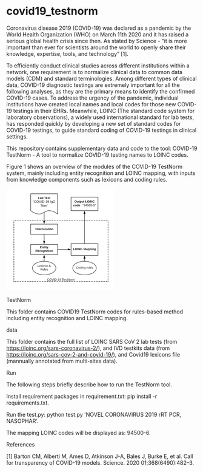 # covid19_testnorm

Coronavirus disease 2019 (COVID-19) was declared as a pandemic by the World Health Organization (WHO) on March 11th 2020 and it has raised a serious global health crisis since then. As stated by Science - “it is more important than ever for scientists around the world to openly share their knowledge, expertise, tools, and technology” [1].

To efficiently conduct clinical studies across different institutions within a network, one requirement is to normalize clinical data to common data models (CDM) and standard terminologies. Among different types of clinical data, COVID-19 diagnostic testings are extremely important for all the following analyses, as they are the primary means to identify the confirmed COVID-19 cases. To address the urgency of the pandemic, individual institutions have created local names and local codes for those new COVID-19 testings in their EHRs. Meanwhile, LOINC (The standard code system for laboratory observations), a widely used international standard for lab tests, has responded quickly by developing a new set of standard codes for COVID-19 testings, to guide standard coding of COVID-19 testings in clinical settings. 

This repository contains supplementary data and code to the tool: COVID-19 TestNorm -  A tool to normalize COVID-19 testing names to LOINC codes.

Figure 1 shows an overview of the modules of the COVID-19 TestNorm system, mainly including entity recognition and LOINC mapping, with inputs from knowledge components such as lexicons and coding rules. 

![Alt text](/docs/overview.png?raw=true "Overview of COVID19 TestNorm")

TestNorm

This folder contains COVID19 TestNorm codes for rules-based method including entity recognition and LOINC mapping.

data

This folder contains the full list of LOINC SARS CoV 2 lab tests (from https://loinc.org/sars-coronavirus-2/), and IVD testkits data (from https://loinc.org/sars-cov-2-and-covid-19/), and Covid19 lexicons file (mannually annotated from multi-sites data).


Run

The following steps briefly describe how to run the TestNorm tool.

Install requirement packages in requirement.txt: pip install -r requirements.txt.

Run the test.py: python test.py 'NOVEL CORONAVIRUS 2019 rRT PCR, NASOPHAR'.

The mapping LOINC codes will be displayed as: 94500-6.

References

[1] Barton CM, Alberti M, Ames D, Atkinson J-A, Bales J, Burke E, et al. Call for transparency of COVID-19 models. Science. 2020 01;368(6490):482–3.
